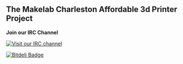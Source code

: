 The Makelab Charleston Affordable 3d Printer Project
----------------------

**Join our IRC Channel**

[![Visit our IRC channel](https://kiwiirc.com/buttons/irc.freenode.net/makelabcharleston.png)](https://kiwiirc.com/client/irc.freenode.net/?nick=morgan|?#makelabcharleston)

[![Bitdeli Badge](https://d2weczhvl823v0.cloudfront.net/angrychisel/makelab-chs-MCAPP/trend.png)](https://bitdeli.com/free "Bitdeli Badge")
